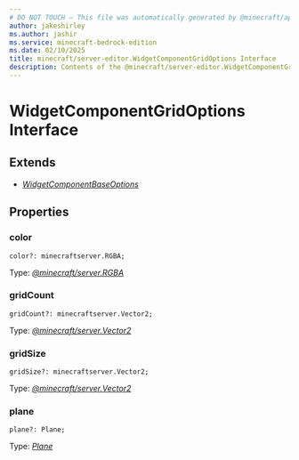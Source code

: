 ```yaml
---
# DO NOT TOUCH — This file was automatically generated by @minecraft/api-docs-generator, to report problems file an issue at https://github.com/Mojang/minecraft-scripting-libraries
author: jakeshirley
ms.author: jashir
ms.service: minecraft-bedrock-edition
ms.date: 02/10/2025
title: minecraft/server-editor.WidgetComponentGridOptions Interface
description: Contents of the @minecraft/server-editor.WidgetComponentGridOptions class.
---
```

# WidgetComponentGridOptions Interface

## Extends
- [*WidgetComponentBaseOptions*](WidgetComponentBaseOptions.md)

## Properties

### **color**
`color?: minecraftserver.RGBA;`

Type: [*@minecraft/server.RGBA*](../../../scriptapi/minecraft/server/RGBA.md)

### **gridCount**
`gridCount?: minecraftserver.Vector2;`

Type: [*@minecraft/server.Vector2*](../../../scriptapi/minecraft/server/Vector2.md)

### **gridSize**
`gridSize?: minecraftserver.Vector2;`

Type: [*@minecraft/server.Vector2*](../../../scriptapi/minecraft/server/Vector2.md)

### **plane**
`plane?: Plane;`

Type: [*Plane*](Plane.md)
